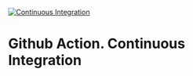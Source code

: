 [![Continuous Integration](https://github.com/GLADIATORsvg/1346GA/actions/workflows/maven.yml/badge.svg?branch=jenk)](https://github.com/GLADIATORsvg/1346GA/actions/workflows/maven.yml)
# Github Action. Continuous Integration
